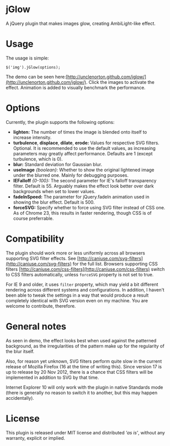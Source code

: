 # jGlow
A jQuery plugin that makes images glow, creating AmbiLight-like effect.

# Usage
The usage is simple:

`$('img').jGlow(options);`

The demo can be seen here:[http://unclenorton.github.com/jglow/](http://unclenorton.github.com/jglow/). Click the images to activate the effect. Animation is added to visually benchmark the performance.

# Options

Currently, the plugin supports the following options:

- **lighten:** The number of times the image is blended onto itself to increase intensity.
- **turbulence**, **displace**, **dilate**, **erode:** Values for respective SVG filters. Optional. It is recommended to use the default values, as increasing parameters may greatly affect performance. Defaults are 1 (except turbulence, which is 0).
- **blur:** Standard deviation for Gaussian blur.
- **useImage** *{boolean}:* Whether to show the original lightened image under the blurred one. Mainly for debugging purposes.
- **IEFalloff** *{0-100}:* The second parameter for IE's falloff transparency filter. Default is 55. Arguably makes the effect look better over dark backgrounds when set to lower values.
- **fadeInSpeed:** The parameter for jQuery.fadeIn animation used in showing the blur effect. Default is 500.
- **forceSVG:** Specify whether to force using SVG filter instead of CSS one. As of Chrome 23, this results in faster rendering, though CSS is of course preferrable.

# Compatibility

The plugin should work more or less uniformly across all browsers supporting SVG filter effects. See [http://caniuse.com/svg-filters](http://caniuse.com/svg-filters) for the full list. Browsers supporting CSS filters [http://caniuse.com/css-filters](http://caniuse.com/css-filters) switch to CSS filters automatically, unless `forceSVG` property is not set to true.

For IE 9 and older, it uses `filter` property, which may yield a bit different rendering across different systems and configurations. In addition, I haven't been able to tweak the settings in a way that would produce a result completely identical with SVG version even on my machine. You are welcome to contribute, therefore.

# General notes
As seen in demo, the effect looks best when used against the patterned background, as the irregularities of the pattern make up for the regularity of the blur itself.

Also, for reason yet unknown, SVG filters perform quite slow in the current release of Mozilla Firefox (16 at the time of writing this). Since version 17 is up to release by 20 Nov 2012, there is a chance that CSS filters will be implemented in addition to SVG by that time.

Internet Explorer 10 will only work with the plugin in native Standards mode (there is generally no reason to switch it to another, but this may happen accidentally).

# License

This plugin is released under MIT license and distributed *'as is'*, without any warranty, explicit or implied.